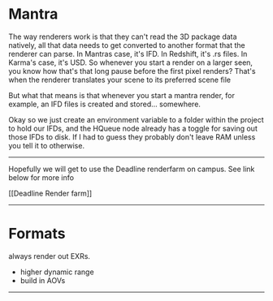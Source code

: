 # Mantra

The way renderers work is that they can't read the 3D package data natively, all that data needs to get converted to another format that the renderer can parse. In Mantras case, it's IFD. In Redshift, it's .rs files. In Karma's case, it's USD. So whenever you start a render on a larger seen, you know how that's that long pause before the first pixel renders? That's when the renderer translates your scene to its preferred scene file

But what that means is that whenever you start a mantra render, for example, an IFD files is created and stored... somewhere.

Okay so we just create an environment variable to a folder within the project to hold our IFDs, and the HQueue node already has a toggle for saving out those IFDs to disk. If I had to guess they probably don't leave RAM unless you tell it to otherwise.

---

Hopefully we will get to use the Deadline renderfarm on campus. See link below for more info

[[Deadline Render farm]]


---

# Formats

always render out EXRs.

- higher dynamic range
- build in AOVs


---

